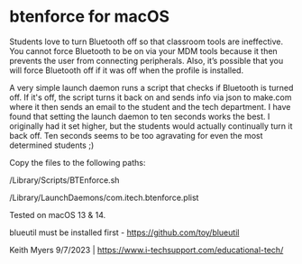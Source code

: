 # btenforce for macOS

Students love to turn Bluetooth off so that classroom tools are ineffective. You cannot force Bluetooth to be on via your MDM tools because it then prevents the user from connecting peripherals. Also, it’s possible that you will force Bluetooth off if it was off when the profile is installed.

A very simple launch daemon runs a script that checks if Bluetooth is turned off.  If it's off, the script turns it back on and sends info via json to make.com where it then sends an email to the student and the tech department. I have found that setting the launch daemon to ten seconds works the best. I originally had it set higher, but the students would actually continually turn it back off. Ten seconds seems to be too agravating for even the most determined students ;)
 
Copy the files to the following paths:

/Library/Scripts/BTEnforce.sh

/Library/LaunchDaemons/com.itech.btenforce.plist



Tested on macOS 13 & 14.

blueutil must be installed first - https://github.com/toy/blueutil

Keith Myers 9/7/2023 | https://www.i-techsupport.com/educational-tech/

